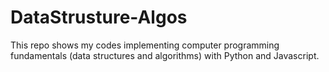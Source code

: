 # DataStrusture-Algos
This repo shows my codes implementing computer programming fundamentals (data structures and algorithms) with Python  and Javascript.
